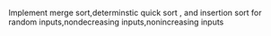Implement merge sort,determinstic quick sort , and insertion sort for random inputs,nondecreasing inputs,nonincreasing inputs
